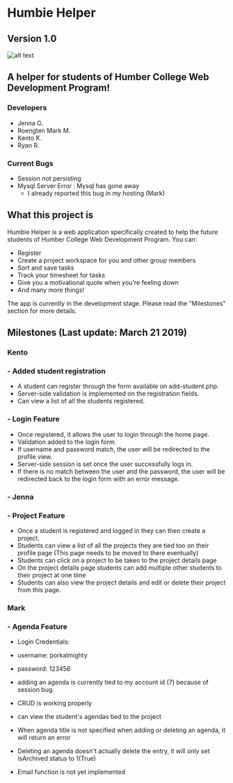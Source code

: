# Humbie Helper
## Version 1.0
![alt text](https://github.com/2019-Winter-HTTP-5202-0NB/project-backstreet-boys-and-jenna/blob/master/assets/images/Humbie.png)

## A helper for students of Humber College Web Development Program!

### Developers

- Jenna G.
- Roengten Mark M.
- Kento K.
- Ryan R.

### Current Bugs
- Session not persisting
- Mysql Server Error : Mysql has gone away
  - I already reported this bug in my hosting (Mark)

## What this project is

Humbie Helper is a web application specifically created to help the future students of Humber College Web Development Program. You can:
- Register
- Create a project workspace for you and other group members
- Sort and save tasks
- Track your timesheet for tasks
- Give you a motivational quote when you're feeling down
- And many more things!

The app is currently in the development stage. Please read the "Milestones" section for more details.

## Milestones (Last update: March 21 2019)

### Kento
### - Added student registration
- A student can register through the form available on add-student.php.
- Server-side validation is implemented on the registration fields.
- Can view a list of all the students registered.

### - Login Feature
- Once registered, it allows the user to login through the home page.
- Validation added to the login form.
- If username and password match, the user will be redirected to the profile view.
- Server-side session is set once the user successfully logs in.
- If there is no match between the user and the password, the user will be redirected back to the login form with an error message.

### - Jenna
### - Project Feature
- Once a student is registered and logged in they can then create a project.
- Students can view a list of all the projects they are tied too on their profile page (This page needs to be moved to there eventually)
- Students can click on a project to be taken to the project details page
- On the project details page students can add multiple other students to their project at one time
- Students can also view the project details and edit or delete their project from this page.

### Mark
### - Agenda Feature
- Login Credentials:
- username: porkalmighty
- password: 123456

- adding an agenda is currently tied to my account id (7) because of session bug.
- CRUD is working properly
- can view the student's agendas tied to the project
- When agenda title is not specified when adding or deleting an agenda, it will return an error
- Deleting an agenda doesn't actually delete the entry, it will only set isArchived status to 1(True)
- Email function is not yet implemented
